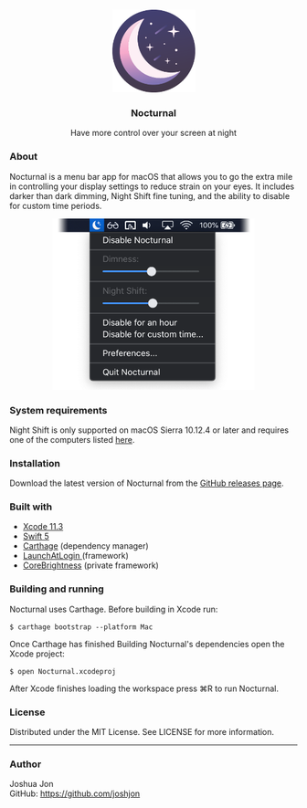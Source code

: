 <p align="center">
  <br>
  <img src="Nocturnal/Assets.xcassets/AppIcon.appiconset/Icon-App-256x256@1x.png" alt="icon" height="145">
  <h3 align="center">Nocturnal</h3>
  <p align="center">
    Have more control over your screen at night
  </p>
</p>

### About

Nocturnal is a menu bar app for macOS that allows you to go the extra mile in controlling your display settings to reduce strain on your eyes. It includes darker than dark dimming, Night Shift fine tuning, and the ability to disable for custom time periods.

<p align="center">
<img src="Docs/Images/Nocturnal-Screenshot.png" alt="icon" height="300">
</p>

### System requirements

Night Shift is only supported on macOS Sierra 10.12.4 or later and requires one of the computers listed [here](https://support.apple.com/en-us/HT207513#requirements).

### Installation

Download the latest version of Nocturnal from the [GitHub releases page](https://github.com/joshjon/nocturnal/releases).

### Built with

- [Xcode 11.3](https://developer.apple.com/xcode/)
- [Swift 5](https://developer.apple.com/swift/)
- [Carthage](https://github.com/Carthage/Carthage) (dependency manager)
- [LaunchAtLogin ](https://github.com/sindresorhus/LaunchAtLogin) (framework)
- [CoreBrightness](https://github.com/w0lfschild/macOS_headers/tree/master/macOS/PrivateFrameworks/CoreBrightness/515) (private framework)

### Building and running

Nocturnal uses Carthage. Before building in Xcode run:

    $ carthage bootstrap --platform Mac

Once Carthage has finished Building Nocturnal's dependencies open the Xcode project:

    $ open Nocturnal.xcodeproj

After Xcode finishes loading the workspace press ⌘R to run Nocturnal.

### License

Distributed under the MIT License. See LICENSE for more information.

---

### Author

Joshua Jon<br>
GitHub: https://github.com/joshjon
